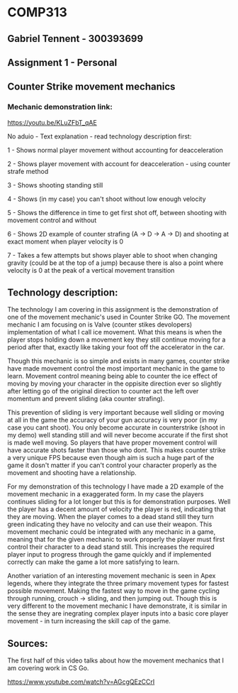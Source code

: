 # COMP313

## Gabriel Tennent - 300393699

## Assignment 1 - Personal

## Counter Strike movement mechanics

### Mechanic demonstration link:

https://youtu.be/KLuZFbT_qAE

No aduio - Text explanation - read technology description first:

1 - Shows normal player movement without accounting for deacceleration

2 - Shows player movement with account for deacceleration - using counter strafe
method

3 - Shows shooting standing still

4 - Shows (in my case) you can't shoot without low enough velocity

5 - Shows the difference in time to get first shot off, between shooting with
movement control and without

6 - Shows 2D example of counter strafing (A -> D -> A -> D) and shooting at 
exact moment when player velocity is 0

7 - Takes a few attempts but shows player able to shoot when changing gravity
(could be at the top of a jump) because there is also a point where velocity
is 0 at the peak of a vertical movement transition

## Technology description:

The technology I am covering in this assignment is the demonstration of one of
the movement mechanic's used in Counter Strike GO. The movement mechanic I am 
focusing on is Valve (counter stikes devolopers) implementation of what
I call ice movement. What this means is when the player stops holding down a 
movement key they still continue moving for a period after that, exactly
like taking your foot off the accelerator in the car. 

Though this mechanic is so simple and exists in many games, counter strike have
made movement control the most important mechanic in the game to learn. Movement
control meaning being able to counter the ice effect of moving by moving your 
character in the oppisite direction ever so slightly after letting go of the 
original direction to counter act the left over momentum and prevent sliding 
(aka counter strafing).

This prevention of sliding is very important because well sliding or moving
at all in the game the accuracy of your gun accuracy is very poor (in my case 
you cant shoot). You only become accurate in counterstrike (shoot in my demo)
well standing still and will never become accurate if the first shot is made
well moving. So players that have proper movement control will have accurate 
shots faster than those who dont. This makes counter strike a very unique FPS
because even though aim is such a huge part of the game it dosn't matter if you
can't control your character properly as the movement and shooting have a 
relationship.

For my demonstration of this technology I have made a 2D example of the movement
mechanic in a exaggerated form. In my case the players continues sliding for 
a lot longer but this is for demonstration purposes. Well the player has a
decent amount of velocity the player is red, indicating that they are moving.
When the player comes to a dead stand still they turn green indicating they have
no velocity and can use their weapon. This movement mechanic could be integrated
with any mechanic in a game, meaning that for the given mechanic to work 
properly the player must first control their character to a dead stand still. 
This increases the required player input to progress through the game quickly 
and if implemented correctly can make the game a lot more satisfying to learn.

Another variation of an interesting movement mechanic is seen in Apex legends,
where they integrate the three primary movement types for fastest possible 
movement. Making the fastest way to move in the game cycling through running, 
crouch -> sliding, and then jumping out. Though this is very different to the 
movement mechanic I have demonstrate, it is similar in the sense they are 
inegrating complex player inputs into a basic core player movement - 
in turn increasing the skill cap of the game.

## Sources:

The first half of this video talks about how the movement mechanics that I am 
covering work in CS Go.

https://www.youtube.com/watch?v=AGcgQEzCCrI


